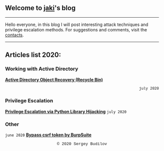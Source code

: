 ## Welcome to [jaki](about.md)'s blog
---

Hello everyone, in this blog I will post interesting attack techniques and privilege escalation methods. For suggestions and comments, visit the [contacts](about.md).

---

## Articles list 2020:

### Working with Active Directory
**[Active Directory Object Recovery (Recycle Bin)](ad-recycle-bin.md)** <div class="block2">july 2020</div>

### Privilege Escalation
**[Privilege Escalation via Python Library Hijacking](python_lib_hijacking.md)** `july 2020`

### Other
`june 2020` **[Bypass csrf token by BurpSuite](csfr-bypass-burpsuite.md)**

<style type="text/css">
 .block1 { 
  font-family: Lucida Console, Courier, monospace;
  font-size: small;
  text-align: center;
   } 
   .block2 { 
  font-family: Lucida Console, Courier, monospace;
  font-size: 12px;
  text-align: right;
   }
</style>
<div class="block1">&copy; 2020 Sergey Budilov</div>
